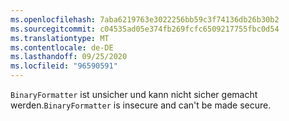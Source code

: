 ```yaml
---
ms.openlocfilehash: 7aba6219763e3022256bb59c3f74136db26b30b2
ms.sourcegitcommit: c04535ad05e374fb269fcfc6509217755fbc0d54
ms.translationtype: MT
ms.contentlocale: de-DE
ms.lasthandoff: 09/25/2020
ms.locfileid: "96590591"
---
```

<span data-ttu-id="da4f0-101">`BinaryFormatter` ist unsicher und kann nicht sicher gemacht werden.</span><span class="sxs-lookup"><span data-stu-id="da4f0-101">`BinaryFormatter` is insecure and can't be made secure.</span></span>
